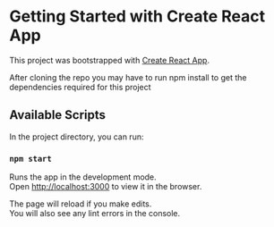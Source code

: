 # Getting Started with Create React App

This project was bootstrapped with [Create React App](https://github.com/facebook/create-react-app).

After cloning the repo you may have to run npm install to get the dependencies required for this project

## Available Scripts

In the project directory, you can run:

### `npm start`

Runs the app in the development mode.\
Open [http://localhost:3000](http://localhost:3000) to view it in the browser.

The page will reload if you make edits.\
You will also see any lint errors in the console.


